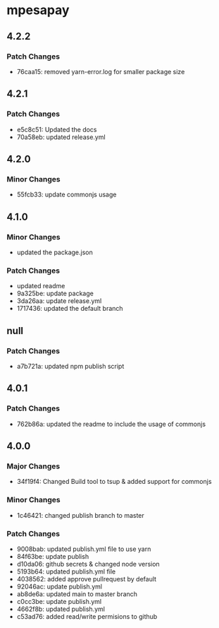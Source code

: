 # mpesapay

## 4.2.2

### Patch Changes

- 76caa15: removed yarn-error.log for smaller package size

## 4.2.1

### Patch Changes

- e5c8c51: Updated the docs
- 70a58eb: updated release.yml

## 4.2.0

### Minor Changes

- 55fcb33: update commonjs usage

## 4.1.0

### Minor Changes

- updated the package.json

### Patch Changes

- updated readme
- 9a325be: update package
- 3da26aa: update release.yml
- 1717436: updated the default branch

## null

### Patch Changes

- a7b721a: updated npm publish script

## 4.0.1

### Patch Changes

- 762b86a: updated the readme to include the usage of commonjs

## 4.0.0

### Major Changes

- 34f19f4: Changed Build tool to tsup & added support for commonjs

### Minor Changes

- 1c46421: changed publish branch to master

### Patch Changes

- 9008bab: updated publish.yml file to use yarn
- 84f63be: update publish
- d10da06: github secrets & changed node version
- 5193b64: updated publish.yml file
- 4038562: added approve pullrequest by default
- 92046ac: update publish.yml
- ab8de6a: updated main to master branch
- c0cc3be: update publish.yml
- 4662f8b: updated publish.yml
- c53ad76: added read/write permisions to github
